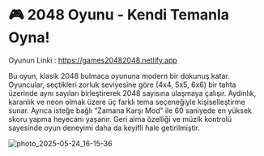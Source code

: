 # 🎮 2048 Oyunu - Kendi Temanla Oyna!
Oyunun Linki : https://games20482048.netlify.app

Bu oyun, klasik 2048 bulmaca oyununa modern bir dokunuş katar. Oyuncular, seçtikleri zorluk seviyesine göre (4x4, 5x5, 6x6) bir tahta üzerinde aynı sayıları birleştirerek 2048 sayısına ulaşmaya çalışır. Aydınlık, karanlık ve neon olmak üzere üç farklı tema seçeneğiyle kişiselleştirme sunar. Ayrıca isteğe bağlı “Zamana Karşı Mod” ile 60 saniyede en yüksek skoru yapma heyecanı yaşanır. Geri alma özelliği ve müzik kontrolü sayesinde oyun deneyimi daha da keyifli hale getirilmiştir.



![photo_2025-05-24_16-15-36](https://github.com/user-attachments/assets/2eccfcba-5657-4541-afb2-b3d57f3f662f)
